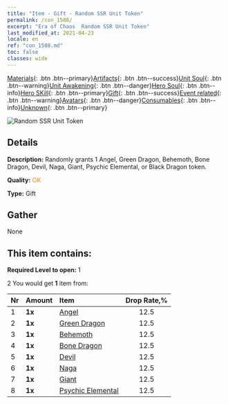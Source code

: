 ```yaml
---
title: "Item - Gift - Random SSR Unit Token"
permalink: /con_1588/
excerpt: "Era of Chaos  Random SSR Unit Token"
last_modified_at: 2021-04-23
locale: en
ref: "con_1588.md"
toc: false
classes: wide
---
```

 [Materials](/Items/){: .btn .btn--primary}[Artifacts](/Items/Artifacts/){: .btn .btn--success}[Unit Soul](/Items/UnitSoul/){: .btn .btn--warning}[Unit Awakening](/Items/UnitAwakening/){: .btn .btn--danger}[Hero Soul](/Items/HeroSoul/){: .btn .btn--info}[Hero SKill](/Items/HeroSkill/){: .btn .btn--primary}[Gift](/Items/Gift/){: .btn .btn--success}[Event related](/Items/Events/){: .btn .btn--warning}[Avatars](/Items/Avatars/){: .btn .btn--danger}[Consumables](/Items/Consumables/){: .btn .btn--info}[Unknown](/Items/Unknown/){: .btn .btn--primary}

 ![Random SSR Unit Token](/images/t/i_907200.png)

## Details
 **Description:** Randomly grants 1 Angel, Green Dragon, Behemoth, Bone Dragon, Devil, Naga, Giant, Psychic Elemental, or Black Dragon token.

 **Quality:** <span style="color: #FF8C00">OK</span>

 **Type:** Gift

## Gather

  None

## This item contains:

 **Required Level to open:** 1

 2 You would get **1** item  from:

  | Nr | Amount |     Item    | Drop Rate,% |
  |:---|:-------|:------------|:---------:|
  | 1 |  **1x** | [Angel](/Items/unt_196/) | 12.5 | 
  | 2 |  **1x** | [Green Dragon](/Items/unt_205/) | 12.5 | 
  | 3 |  **1x** | [Behemoth](/Items/unt_223/) | 12.5 | 
  | 4 |  **1x** | [Bone Dragon](/Items/unt_214/) | 12.5 | 
  | 5 |  **1x** | [Devil](/Items/unt_232/) | 12.5 | 
  | 6 |  **1x** | [Naga](/Items/unt_240/) | 12.5 | 
  | 7 |  **1x** | [Giant ](/Items/unt_241/) | 12.5 | 
  | 8 |  **1x** | [Psychic Elemental](/Items/unt_267/) | 12.5 | 
